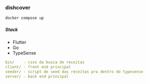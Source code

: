 ### dishcover

```bash
docker compose up
```

##### Stack

* Flutter
* Go
* TypeSense

```yaml
bin/    - csvs da busca de receitas
client/ - front end principal
seeder/ - script de seed das receitas pra dentro do typesense
server/ - back end principal
```
